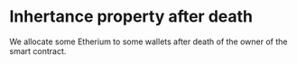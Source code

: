 # Inhertance property after death

We allocate some Etherium to some wallets after death of the owner of the smart contract.
